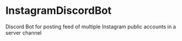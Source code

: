 # InstagramDiscordBot
  Discord Bot for posting feed of multiple Instagram public accounts in a server channel
